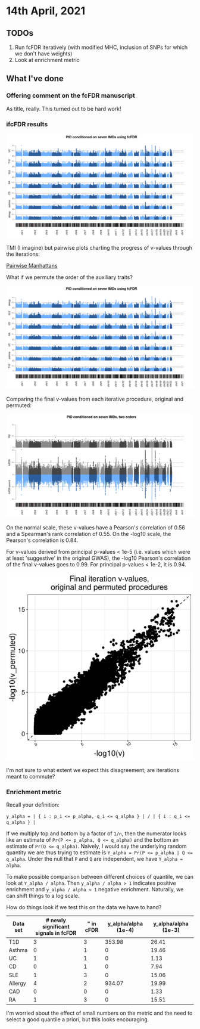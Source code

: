 # 14th April, 2021

## TODOs 

1. Run fcFDR iteratively (with modified MHC, inclusion of SNPs for which we don't have weights)
2. Look at enrichment metric

## What I've done

### Offering comment on the fcFDR manuscript

As title, really. This turned out to be hard work!

### ifcFDR results 

![](/images/140421/pid_seven_imd.png)

TMI (I imagine) but pairwise plots charting the progress of v-values through the iterations:

[Pairwise Manhattans](/entries/140421/pairwise_manhattans.html)

What if we permute the order of the auxiliary traits?

![](/images/140421/pid_seven_imd_perm.png)

Comparing the final v-values from each iterative procedure, original and permuted:

![](/images/140421/pid_seven_imd_back_to_back.png)

On the normal scale, these v-values have a Pearson's correlation of 0.56 and a Spearman's rank correlation of 0.55. On the -log10 scale, the Pearson's correlation is 0.84. 

For v-values derived from principal p-values < 1e-5 (i.e. values which were at least 'suggestive' in the original GWAS), the -log10 Pearson's correlation of the final v-values goes to 0.99. For principal p-values < 1e-2, it is 0.94.

![](/images/140421/ifcfdr_v_value_concordance.png)

I'm not sure to what extent we expect this disagreement; are iterations meant to commute? 

### Enrichment metric

Recall your definition:

```
y_alpha = | { i : p_i <= p_alpha, q_i <= q_alpha } | / | { i : q_i <= q_alpha } |
```

If we multiply top and bottom by a factor of `1/n`, then the numerator looks like an estimate of `Pr(P <= p_alpha, Q <= q_alpha)` and the bottom an estimate of `Pr(Q <= q_alpha)`. Naively, I would say the underlying random quantity we are thus trying to estimate is `Y_alpha = Pr(P <= p_alpha | Q <= q_alpha`. Under the null that `P` and `Q` are independent, we have `Y_alpha = alpha`. 

To make possible comparison between different choices of quantile, we can look at `Y_alpha / alpha`. Then `y_alpha / alpha > 1` indicates positive enrichment and `y_alpha / alpha < 1` negative enrichment. Naturally, we can shift things to a log scale. 

How do things look if we test this on the data we have to hand?

 | Data set | # newly significant signals in fcFDR | " in cFDR | y_alpha/alpha (1e-4) | y_alpha/alpha (1e-3) |
 |----------|--------------------------------------|-----------|----------------------|----------------------|
 | T1D      |                                    3 |         3 |               353.98 |                26.41 |
 | Asthma   |                                    0 |         1 |                    0 |                19.46 |
 | UC       |                                    1 |         1 |                    0 |                 1.13 |
 | CD       |                                    0 |         1 |                    0 |                 7.94 |
 | SLE      |                                    1 |         3 |                    0 |                15.06 |
 | Allergy  |                                    4 |         2 |               934.07 |                19.99 |
 | CAD      |                                    0 |         0 |                    0 |                 1.33 |
 | RA       |                                    1 |         3 |                    0 |                15.51 |

I'm worried about the effect of small numbers on the metric and the need to select a good quantile a priori, but this looks encouraging. 
